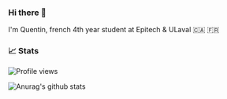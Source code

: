 ### Hi there 👋

I'm Quentin, french 4th year student at Epitech & ULaval 🇨🇦 🇫🇷
<!--START_SECTION:activity-->

<!--END_SECTION:activity-->

### 📈 Stats

![Profile views](https://gpvc.arturio.dev/Vedza)

![Anurag's github stats](https://github-readme-stats.vercel.app/api?username=vedza&show_icons=false&theme=dark&bg_color=00000000&hide_border=true&icon_color=4F8CC9&hide_title=true&count_private=true)
